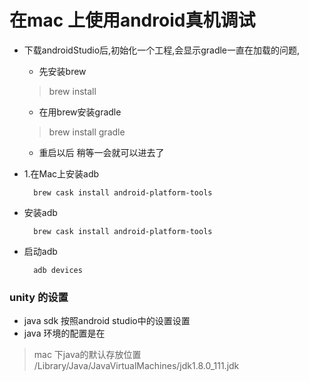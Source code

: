 # 在mac 上使用android真机调试

* 下载androidStudio后,初始化一个工程,会显示gradle一直在加载的问题,

	* 先安装brew 
	
	> brew install
	
	* 在用brew安装gradle
	
	> brew install gradle
	
	* 重启以后 稍等一会就可以进去了
	


* 1.在Mac上安装adb

		brew cask install android-platform-tools
		
* 安装adb

		brew cask install android-platform-tools
		
* 启动adb

		adb devices
		
		
### unity 的设置 
* java sdk 按照android studio中的设置设置
* java 环境的配置是在

> mac 下java的默认存放位置
> /Library/Java/JavaVirtualMachines/jdk1.8.0_111.jdk
